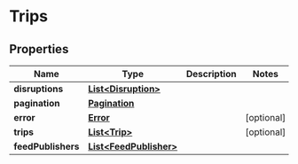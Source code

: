 
# Trips

## Properties
Name | Type | Description | Notes
------------ | ------------- | ------------- | -------------
**disruptions** | [**List&lt;Disruption&gt;**](Disruption.md) |  | 
**pagination** | [**Pagination**](Pagination.md) |  | 
**error** | [**Error**](Error.md) |  |  [optional]
**trips** | [**List&lt;Trip&gt;**](Trip.md) |  |  [optional]
**feedPublishers** | [**List&lt;FeedPublisher&gt;**](FeedPublisher.md) |  | 



